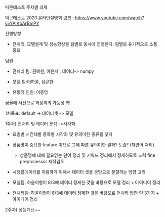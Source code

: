 빅콘테스트 주차별 과제

빅콘테스트 2020 온라인설명회 링크 : https://www.youtube.com/watch?v=YAIKbArBmPY  

진행방향

  - 전처리, 모델설계 및 성능향상을 팀별로 동시에 진행한다. 팀별로 유기적으로 소통 중요  

팀원

  - 전처리 팀: 권혜현, 이은서 , 데이터-> numpy
  
  - 모델 팀:이하윤, 심규헌
  
  - 유동적 인원: 이동명


금욜에 사전으로 화상회의 가능성 有

  
1차목표: default -> 데이터셋 -> 모델


1주차) 전처리 및 데이터 분석 ->시각화

  - 요일별 시간대별 종목별 시각화 및 유의미한 종류를 찾자
  
  - 상품명이 중요한 feature 이므로 그에 따른 유의미한 결과? 도출? (자연어 처리)
  
    - 상품명에 대해 필요없는 단어 정리 및 키워드 정리해서 정제하도록 노력 fine preprocessor 제작검토
    
  -  시청률데이터를 이용하기 위해서 데이터 셋을 분당으로 분할하는 방향 고려

  - 모델팀: 하윤이형이 8/3에 데이터 정제한 것을 바탕으로 모델 정리 + 아이디어 정리
  
  - 전처리팀: 하윤이형이 8/3에 데이터 정제한 것을 바탕으로 전처리 방안 약 3가지 + 아이디어 정리
  
  
2주차) 성능개선~~
